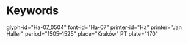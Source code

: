 # Keywords
glyph-id="Ha-07_0504"
font-id="Ha-07"
printer-id="Ha"
printer="Jan Haller"
period="1505–1525"
place="Kraków"
PT plate="170"
